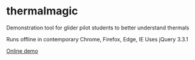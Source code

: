 # thermalmagic

Demonstration tool for glider pilot students to better understand thermals

Runs offline in contemporary Chrome, Firefox, Edge, IE Uses jQuery 3.3.1

[Online demo](http://mer.re/labs/thermalmagic)
